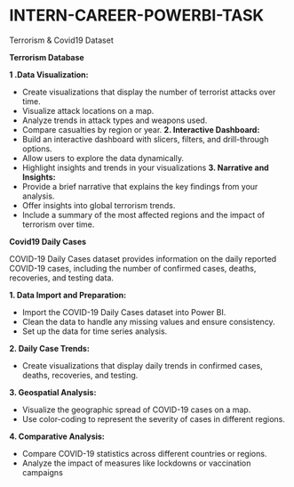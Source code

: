 # INTERN-CAREER-POWERBI-TASK
Terrorism &amp; Covid19 Dataset


**Terrorism Database** 

**1 .Data Visualization:**
- Create visualizations that display the number of terrorist attacks over time.
- Visualize attack locations on a map.
- Analyze trends in attack types and weapons used.
- Compare casualties by region or year.
**2. Interactive Dashboard:**
- Build an interactive dashboard with slicers, filters, and drill-through options.
- Allow users to explore the data dynamically.
- Highlight insights and trends in your visualizations
**3. Narrative and Insights:**
- Provide a brief narrative that explains the key findings from
your analysis.
- Offer insights into global terrorism trends.
- Include a summary of the most affected regions and the
impact of terrorism over time.

**Covid19 Daily Cases** 

COVID-19 Daily Cases dataset provides information on the daily reported COVID-19 cases, including the number of confirmed cases, deaths, recoveries, and testing data.

**1. Data Import and Preparation:**
- Import the COVID-19 Daily Cases dataset into Power BI.
- Clean the data to handle any missing values and ensure consistency.
- Set up the data for time series analysis.

**2. Daily Case Trends:**
- Create visualizations that display daily trends in confirmed cases, deaths, recoveries, and testing.

**3. Geospatial Analysis:**
- Visualize the geographic spread of COVID-19 cases on a map.
- Use color-coding to represent the severity of cases in different regions.

**4. Comparative Analysis:**
- Compare COVID-19 statistics across different countries or regions.
- Analyze the impact of measures like lockdowns or vaccination campaigns
